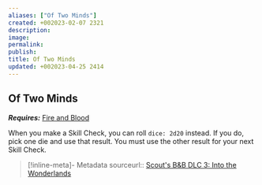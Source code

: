 ```yaml
---
aliases: ["Of Two Minds"]
created: +002023-02-07 2321
description: 
image: 
permalink: 
publish: 
title: Of Two Minds
updated: +002023-04-25 2414
---
```


## Of Two Minds

***Requires:*** [Fire and Blood](Fire-and-Blood)

When you make a Skill Check, you can roll `dice: 2d20` instead.
If you do, pick one die and use that result.
You must use the other result for your next Skill Check.

> [!inline-meta]- Metadata
> sourceurl:: [Scout's B&B DLC 3: Into the Wonderlands](https://docs.google.com/document/d/1MLOgrWwcLNTnP9PuXrKiLImy7SUh4hXO8arVUAlmdp0/edit)
